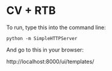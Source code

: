 # CV + RTB

To run, type this into the command line:

	python -m SimpleHTTPServer


And go to this in your browser:

  http://localhost:8000/ui/templates/
